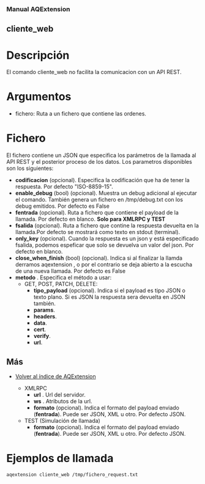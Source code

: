 ### Manual AQExtension

## cliente_web

# Descripción

El comando cliente_web no facilita la comunicacion con un API REST.


# Argumentos
 - fichero: Ruta a un fichero que contiene las ordenes.


# Fichero
El fichero contiene un JSON que especifica los parámetros de la llamada al API REST y el posterior proceso de los datos. Los parametros disponibles son los siguientes:

- **codificacion** (opcional). Especifica la codificación que ha de tener la respuesta. Por defecto "ISO-8859-15".
- **enable_debug** (bool) (opcional). Muestra un debug adicional al ejecutar el comando. También genera un fichero en /tmp/debug.txt con los debug emitidos. Por defecto es False
- **fentrada** (opcional). Ruta a fichero que contiene el payload de la llamada. Por defecto en blanco. **Solo para XMLRPC y TEST**
- **fsalida** (opcional). Ruta a fichero que contine la respuesta devuelta en la llamada.Por defecto se mostrará como texto en stdout (terminal).
- **only_key** (opcional). Cuando la respuesta es un json y está especificado fsalida, podemos espeficar que solo se devuelva un valor del json. Por defecto en blanco.
- **close_when_finish** (bool) (opcional). Indica si al finalizar la llamda derramos aqextension , o por el contrario se deja abierto a la escucha de una nueva llamada. Por defecto es False
- **metodo** . Especifica el método a usar:
    - GET, POST, PATCH, DELETE:
        - **tipo_payload** (opcional). Indica si el payload es tipo JSON o texto plano. Si es JSON la respuesta sera devuelta en JSON también.
        - **params**.
        - **headers**. 
        - **data**.
        - **cert**.
        - **verify**.
        - **url**.

## Más

- [Volver al índice de AQExtension](../index.md)




    - XMLRPC
        - **url** . Url del servidor.
        - **ws** . Atributos de la url.
        - **formato** (opcional). Indica el formato del payload enviado (**fentrada**). Puede ser JSON, XML u otro. Por defecto JSON.
    - TEST (Simulación de llamada)
        - **formato** (opcional). Indica el formato del payload enviado (**fentrada**). Puede ser JSON, XML u otro. Por defecto JSON.

    





# Ejemplos de llamada
```
aqextension cliente_web /tmp/fichero_request.txt
```



